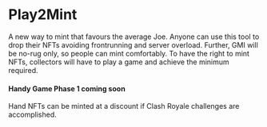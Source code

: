 # Play2Mint

A new way to mint that favours the average Joe. Anyone can use this tool to drop their NFTs avoiding frontrunning and server overload. Further, GMI will be no-rug only, so people can mint comfortably. To have the right to mint NFTs, collectors will have to play a game and achieve the minimum required.

#### Handy Game Phase 1 coming soon

Hand NFTs can be minted at a discount if Clash Royale challenges are accomplished.
